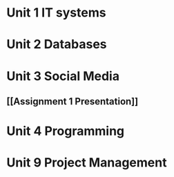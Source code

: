 # Unit 1 IT systems
# Unit 2 Databases
# Unit 3 Social Media
## [[Assignment 1 Presentation]]
# Unit 4 Programming
# Unit 9 Project Management
